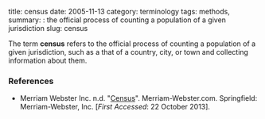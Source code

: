 title: census
date: 2005-11-13
category: terminology
tags: methods,
summary: : the official process of counting a population of a given jurisdiction
slug: census


The term **census** refers to the official process of counting a population of a given jurisdiction, such as a that of a country, city, or town and collecting information about them.


### References

* <ref>Merriam Webster Inc. n.d. "[Census](http://www.merriam-webster.com/dictionary/census)". Merriam-Webster.com. Springfield: Merriam-Webster, Inc. [*First Accessed*: 22 October 2013].</ref>


